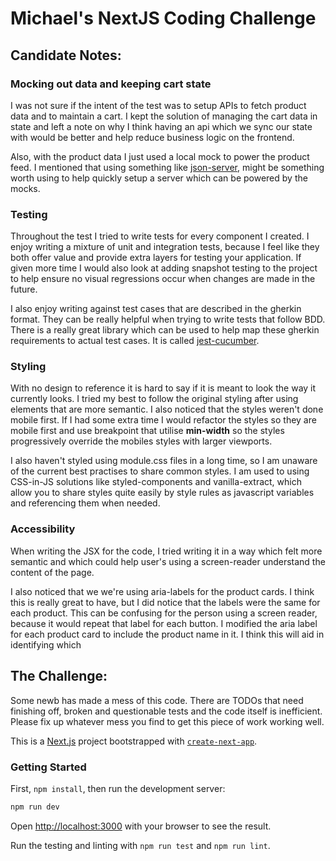 # Michael's NextJS Coding Challenge

## Candidate Notes:

### Mocking out data and keeping cart state

I was not sure if the intent of the test was to setup APIs to fetch product data and to maintain a cart. I kept the solution of managing the cart data in state and left a note on why I think having an api which we sync our state with would be better and help reduce business logic on the frontend.

Also, with the product data I just used a local mock to power the product feed. I mentioned that using something like [json-server](https://www.npmjs.com/package/json-server), might be something worth using to help quickly setup a server which can be powered by the mocks.

### Testing

Throughout the test I tried to write tests for every component I created. I enjoy writing a mixture of unit and integration tests, because I feel like they both offer value and provide extra layers for testing your application. If given more time I would also look at adding snapshot testing to the project to help ensure no visual regressions occur when changes are made in the future.

I also enjoy writing against test cases that are described in the gherkin format. They can be really helpful when trying to write tests that follow BDD. There is a really great library which can be used to help map these gherkin requirements to actual test cases. It is called [jest-cucumber](https://www.npmjs.com/package/jest-cucumber).

### Styling

With no design to reference it is hard to say if it is meant to look the way it currently looks. I tried my best to follow the original styling after using elements that are more semantic. I also noticed that the styles weren't done mobile first. If I had some extra time I would refactor the styles so they are mobile first and use breakpoint that utilise **min-width** so the styles progressively override the mobiles styles with larger viewports.

I also haven't styled using module.css files in a long time, so I am unaware of the current best practises to share common styles. I am used to using CSS-in-JS solutions like styled-components and vanilla-extract, which allow you to share styles quite easily by style rules as javascript variables and referencing them when needed.

### Accessibility

When writing the JSX for the code, I tried writing it in a way which felt more semantic and which could help user's using a screen-reader understand the content of the page.

I also noticed that we we're using aria-labels for the product cards. I think this is really great to have, but I did notice that the labels were the same for each product. This can be confusing for the person using a screen reader, because it would repeat that label for each button. I modified the aria label for each product card to include the product name in it. I think this will aid in identifying which 

## The Challenge:

Some newb has made a mess of this code. There are TODOs that need finishing off, broken and questionable tests and the code itself is inefficient.  
Please fix up whatever mess you find to get this piece of work working well.

This is a [Next.js](https://nextjs.org/) project bootstrapped with [`create-next-app`](https://github.com/vercel/next.js/tree/canary/packages/create-next-app).

### Getting Started

First, `npm install`, then run the development server:

```bash
npm run dev
```

Open [http://localhost:3000](http://localhost:3000) with your browser to see the result.

Run the testing and linting with `npm run test` and `npm run lint`.
